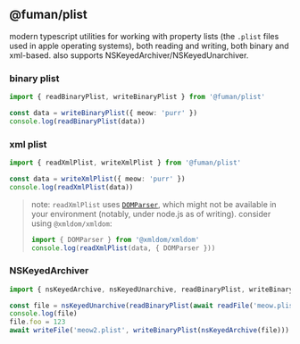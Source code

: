 ## @fuman/plist

modern typescript utilities for working with property lists (the `.plist` files used in apple operating systems),
both reading and writing, both binary and xml-based. also supports NSKeyedArchiver/NSKeyedUnarchiver.

### binary plist

```ts
import { readBinaryPlist, writeBinaryPlist } from '@fuman/plist'

const data = writeBinaryPlist({ meow: 'purr' })
console.log(readBinaryPlist(data))
```

### xml plist

```ts
import { readXmlPlist, writeXmlPlist } from '@fuman/plist'

const data = writeXmlPlist({ meow: 'purr' })
console.log(readXmlPlist(data))
```

> note: `readXmlPlist` uses [`DOMParser`](https://developer.mozilla.org/en-US/docs/Web/API/DOMParser), which
> might not be available in your environment (notably, under node.js as of writing). consider using `@xmldom/xmldom`:
>
> ```ts
> import { DOMParser } from '@xmldom/xmldom'
> console.log(readXmlPlist(data, { DOMParser }))
> ```

### NSKeyedArchiver

```ts
import { nsKeyedArchive, nsKeyedUnarchive, readBinaryPlist, writeBinaryPlist } from '@fuman/plist'

const file = nsKeyedUnarchive(readBinaryPlist(await readFile('meow.plist')))
console.log(file)
file.foo = 123
await writeFile('meow2.plist', writeBinaryPlist(nsKeyedArchive(file)))
```
